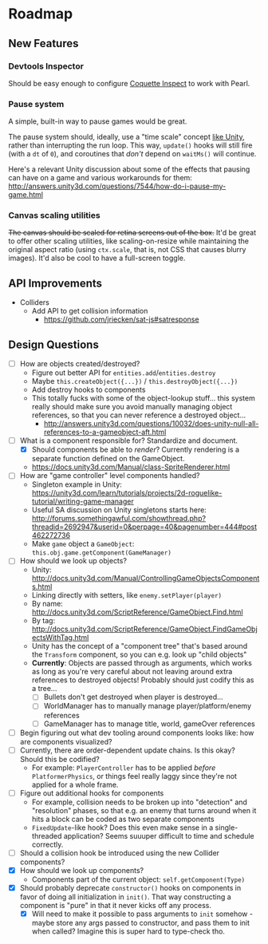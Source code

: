 # Roadmap

## New Features

### Devtools Inspector

Should be easy enough to configure [Coquette Inspect](https://github.com/thomasboyt/coquette-inspect) to work with Pearl.

### Pause system

A simple, built-in way to pause games would be great.

The pause system should, ideally, use a "time scale" concept [like Unity](https://docs.unity3d.com/ScriptReference/Time-timeScale.html), rather than interrupting the run loop. This way, `update()` hooks will still fire (with a `dt` of `0`), and coroutines that *don't* depend on `waitMs()` will continue.

Here's a relevant Unity discussion about some of the effects that pausing can have on a game and various workarounds for them: http://answers.unity3d.com/questions/7544/how-do-i-pause-my-game.html

### Canvas scaling utilities

~~The canvas should be scaled for retina screens out of the box.~~ It'd be great to offer other scaling utilities, like scaling-on-resize while maintaining the original aspect ratio (using `ctx.scale`, that is, not CSS that causes blurry images). It'd also be cool to have a full-screen toggle.

## API Improvements

* Colliders
  * Add API to get collision information
    * https://github.com/jriecken/sat-js#satresponse

## Design Questions

* [ ] How are objects created/destroyed?
  * Figure out better API for `entities.add`/`entities.destroy`
  * Maybe `this.createObject({...})` / `this.destroyObject({...})`
  * Add destroy hooks to components
  * This totally fucks with some of the object-lookup stuff... this system really should make sure you avoid manually managing object references, so that you can never reference a destroyed object...
    * http://answers.unity3d.com/questions/10032/does-unity-null-all-references-to-a-gameobject-aft.html
* [ ] What is a component responsible for? Standardize and document.
  * [x] Should components be able to *render*? Currently rendering is a separate function defined on the GameObject.
  * https://docs.unity3d.com/Manual/class-SpriteRenderer.html
* [ ] How are "game controller" level components handled?
  * Singleton example in Unity: https://unity3d.com/learn/tutorials/projects/2d-roguelike-tutorial/writing-game-manager
  * Useful SA discussion on Unity singletons starts here: http://forums.somethingawful.com/showthread.php?threadid=2692947&userid=0&perpage=40&pagenumber=444#post462272736
  * Make `game` object a `GameObject`: `this.obj.game.getComponent(GameManager)`
* [ ] How should we look up objects?
  * Unity: http://docs.unity3d.com/Manual/ControllingGameObjectsComponents.html
  * Linking directly with setters, like `enemy.setPlayer(player)`
  * By name: http://docs.unity3d.com/ScriptReference/GameObject.Find.html
  * By tag: http://docs.unity3d.com/ScriptReference/GameObject.FindGameObjectsWithTag.html
  * Unity has the concept of a "component tree" that's based around the `Transform` component, so you can e.g. look up "child objects"
  * **Currently**: Objects are passed through as arguments, which works as long as you're very careful about not leaving around extra references to destroyed objects! Probably should just codify this as a tree...
    * [ ] Bullets don't get destroyed when player is destroyed...
    * [ ] WorldManager has to manually manage player/platform/enemy references
    * [ ] GameManager has to manage title, world, gameOver references
* [ ] Begin figuring out what dev tooling around components looks like: how are components visualized?
* [ ] Currently, there are order-dependent update chains. Is this okay? Should this be codified?
  * For example: `PlayerController` has to be applied *before* `PlatformerPhysics`, or things feel really laggy since they're not applied for a whole frame.
* [ ] Figure out additional hooks for components
  * For example, collision needs to be broken up into "detection" and "resolution" phases, so that e.g. an enemy that turns around when it hits a block can be coded as two separate components
  * `FixedUpdate`-like hook? Does this even make sense in a single-threaded application? Seems suuuper difficult to time and schedule correctly.
* [ ] Should a collision hook be introduced using the new Collider components?
* [x] How should we look up components?
  * Components part of the current object: `self.getComponent(Type)`
* [x] Should probably deprecate `constructor()` hooks on components in favor of doing all initialization in `init()`. That way constructing a component is "pure" in that it never kicks off any process.
  * [x] Will need to make it possible to pass arguments to `init` somehow - maybe store any args passed to constructor, and pass them to init when called? Imagine this is super hard to type-check tho.